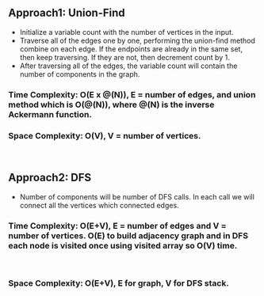 ## Approach1: Union-Find
* Initialize a variable count with the number of vertices in the input.
* Traverse all of the edges one by one, performing the union-find method combine on each edge. If the endpoints are already in the same set, then keep traversing. If they are not, then decrement count by 1.
* After traversing all of the edges, the variable count will contain the number of components in the graph.
​
### Time Complexity: O(E x @(N)), E = number of edges, and union method which is O(@(N)), where @(N) is the inverse Ackermann function.
### Space Complexity: O(V), V = number of vertices.
​
## Approach2: DFS
* Number of components will be number of DFS calls. In each call we will connect all the vertices which connected edges.
​
### Time Complexity: O(E+V), E = number of edges and V = number of vertices. O(E) to build adjacency graph and in DFS each node is visited once using visited array so O(V) time.
​
### Space Complexity: O(E+V), E for graph, V for DFS stack.